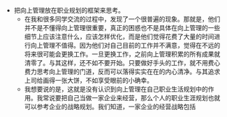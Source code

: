 - 把向上管理放在职业规划的框架来思考。
    - 在我和很多同学交流的过程中，发现了一个很普遍的现象。那就是，他们并不是不懂得向上管理很重要，真正的困惑也不是具体在向上管理的一些细节上应该注意什么，应该怎样优化，而是他们觉得花费了大量的时间进行向上管理不值得。因为他们对自己目前的工作并不满意，觉得在不远的将来很可能会更换工作。一旦更换工作，之前向上管理积累的所有成果就清零了。与其这样，还不如不要开始。只要做好手头的工作，就不用费心费力思考向上管理的门道，反而可以落得实实在在的内心清净。与其追求上司给画得一张大饼，不如享受眼前的小确幸。
    - 我想要说的是，这就是没有认识到向上管理在自己职业生活规划中的作用。我常说要把自己当做一家企业来经营，那么个人的职业生涯规划也就可以参考企业的战略规划。我们知道，一家企业的经营战略包括
